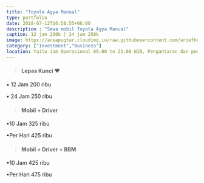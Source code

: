 ```yaml
---
title: "Toyota Agya Manual"
type: portfolio
date: 2018-07-12T16:58:55+06:00
description : "Sewa mobil Toyota Agya Manual"
caption: 12 jam 200k | 24 jam 250k
image: https://aceapugtar.cloudimg.io/raw.githubusercontent.com/ariefbuddies/bening-out/master/uploads/agya.jpg?w=400&radius=25&force_format=png&
category: ["Investment","Business"]
location: Yaitu Jam Operasional 09.00 to 22.00 WIB, Pengantaran dan pengambilan mobil/motor mulai jam 09.00-21.00 WIB. Diluar jam diatas bisa langsung datang ke garasi kami, 3 Tanda pengenal/ID (KTP,NPWP,SIM,PASPORT,ID KERJA,BPJS), No Telp HP customer yang bisa dihubungi, Semua booking mobil lepas kunci dan motor adalah untuk pemakaian kendaraan di dalam area DIY, Semua pemesanan tanpa DP adalah bersifat tidak mengikat, Overtime 10% per jam dari Tarif Sewa, Saat hari High Season harga berbeda dengan harga hari normal
---
```

>#### Lepas Kunci &#10084;
• 12 Jam 200 ribu

• 24 Jam 250 ribu

>#### Mobil + Driver
•10 Jam 325 ribu

•Per Hari 425 ribu
>#### Mobil + Driver + BBM
•10 Jam 425 ribu

•Per Hari 475 ribu
